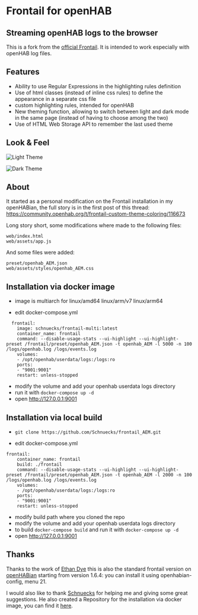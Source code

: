 # Frontail for openHAB
## Streaming openHAB logs to the browser

This is a fork from the [official Frontail](https://github.com/mthenw/frontail). It is intended to work especially with openHAB log files.


## Features

*   Ability to use Regular Expressions in the highlighting rules definition
*   Use of html classes (instead of inline css rules) to define the appearance in a separate css file
*   custom highlighting rules, intended for openHAB
*   New theming function, allowing to switch between light and dark mode in the same page (instead of having to choose among the two)
*   Use of HTML Web Storage API to remember the last used theme


## Look & Feel

![Light Theme](https://community-openhab-org.s3.dualstack.eu-central-1.amazonaws.com/optimized/3X/4/c/4c7cf71bb4a91b42a5897e8eedae9b40cb69af93_2_690x460.jpeg)

![Dark Theme](https://community-openhab-org.s3.dualstack.eu-central-1.amazonaws.com/optimized/3X/f/c/fcaebc3ca9cb3f182d8d59ef3aa5f322a6fd9a55_2_690x460.jpeg)


## About

It started as a personal modification on the Frontail installation in my openHABian, the full story is in the first post of this thread:
<https://community.openhab.org/t/frontail-custom-theme-coloring/116673>

Long story short, some modifications where made to the following files:
```
web/index.html
web/assets/app.js
```

And some files were added:
```
preset/openhab_AEM.json
web/assets/styles/openhab_AEM.css
```

## Installation via docker image

* image is multiarch for linux/amd64 linux/arm/v7 linux/arm64

* edit docker-compose.yml

```
  frontail:
    image: schnuecks/frontail-multi:latest
    container_name: frontail
    command: --disable-usage-stats --ui-highlight --ui-highlight-preset /frontail/preset/openhab_AEM.json -t openhab_AEM -l 5000 -n 100 /logs/openhab.log /logs/events.log
    volumes:
    - /opt/openhab/userdata/logs:/logs:ro
    ports:
    - "9001:9001"
    restart: unless-stopped
```

* modify the volume and add your openhab userdata logs directory 
* run it with `docker-compose up -d`
* open http://127.0.0.1:9001


## Installation via local build

* `git clone https://github.com/Schnuecks/frontail_AEM.git`

* edit docker-compose.yml

```
frontail:
    container_name: frontail
    build: ./frontail
    command: --disable-usage-stats --ui-highlight --ui-highlight-preset /frontail/preset/openhab_AEM.json -t openhab_AEM -l 2000 -n 100 /logs/openhab.log /logs/events.log
    volumes:
    - /opt/openhab/userdata/logs:/logs:ro
    ports:
    - "9001:9001"
    restart: unless-stopped
```

* modify build path where you cloned the repo
* modify the volume and add your openhab userdata logs directory 
* to build `docker-compose build` and run it with `docker-compose up -d`
* open http://127.0.0.1:9001

## Thanks

Thanks to the work of [Ethan Dye](https://github.com/ecdye) this is also the standard frontail version on [openHABian](https://github.com/openhab/openhabian) starting from version 1.6.4: you can install it using openhabian-config, menu 21.

I would also like to thank [Schnuecks](https://github.com/Schnuecks) for helping me and giving some great suggestions. He also created a Repository for the installation via docker image, you can find it [here](https://github.com/Schnuecks/frontail_AEM).
